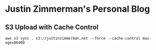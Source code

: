 # Justin Zimmerman's Personal Blog

## S3 Upload with Cache Control
`aws s3 sync . s3://justinzimmerman.net --force --cache-control max-age=86400`
